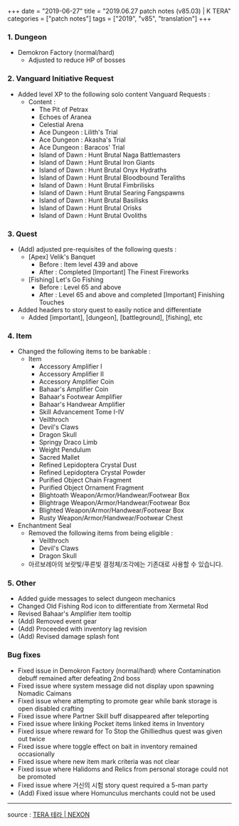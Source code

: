 +++
date = "2019-06-27"
title = "2019.06.27 patch notes (v85.03) | K TERA"
categories = ["patch notes"]
tags = ["2019", "v85", "translation"]
+++

### 1. Dungeon
- Demokron Factory (normal/hard)
  - Adjusted to reduce HP of bosses

### 2. Vanguard Initiative Request
- Added level XP to the following solo content Vanguard Requests :
  - Content :
    - The Pit of Petrax
    - Echoes of Aranea
    - Celestial Arena
    - Ace Dungeon : Lilith's Trial
    - Ace Dungeon : Akasha's Trial
    - Ace Dungeon : Baracos' Trial
    - Island of Dawn : Hunt Brutal Naga Battlemasters
    - Island of Dawn : Hunt Brutal Iron Giants
    - Island of Dawn : Hunt Brutal Onyx Hydraths
    - Island of Dawn : Hunt Brutal Bloodbound Teraliths
    - Island of Dawn : Hunt Brutal Fimbrilisks
    - Island of Dawn : Hunt Brutal Searing Fangspawns
    - Island of Dawn : Hunt Brutal Basilisks
    - Island of Dawn : Hunt Brutal Orisks
    - Island of Dawn : Hunt Brutal Ovoliths

### 3. Quest
- (Add) adjusted pre-requisites of the following quests :
  - [Apex] Velik's Banquet
    - Before : Item level 439 and above
    - After : Completed [Important] The Finest Fireworks
  - [Fishing] Let's Go Fishing
    - Before : Level 65 and above
    - After : Level 65 and above and completed [Important] Finishing Touches
- Added headers to story quest to easily notice and differentiate
  - Added [important], [dungeon], [battleground], [fishing], etc

### 4. Item
- Changed the following items to be bankable :
  - Item
    - Accessory Amplifier I
    - Accessory Amplifier II
    - Accessory Amplifier Coin
    - Bahaar's Amplifier Coin
    - Bahaar's Footwear Amplifier
    - Bahaar's Handwear Amplifier
    - Skill Advancement Tome I-IV
    - Veilthroch
    - Devil's Claws
    - Dragon Skull
    - Springy Draco Limb
    - Weight Pendulum
    - Sacred Mallet
    - Refined Lepidoptera Crystal Dust
    - Refined Lepidoptera Crystal Powder
    - Purified Object Chain Fragment
    - Purified Object Ornament Fragment
    - Blightoath Weapon/Armor/Handwear/Footwear Box
    - Blightrage Weapon/Armor/Handwear/Footwear Box
    - Blighted Weapon/Armor/Handwear/Footwear Box
    - Rusty Weapon/Armor/Handwear/Footwear Chest
- Enchantment Seal
  - Removed the following items from being eligible :
    - Veilthroch
    - Devil's Claws
    - Dragon Skull
  - 아르보레아의 보랏빛/푸른빛 결정체/조각에는 기존대로 사용할 수 있습니다.

### 5. Other
- Added guide messages to select dungeon mechanics
- Changed Old Fishing Rod icon to differentiate from Xermetal Rod
- Revised Bahaar's Amplifier item tooltip
- (Add) Removed event gear
- (Add) Proceeded with inventory lag revision
- (Add) Revised damage splash font

### Bug fixes
- Fixed issue in Demokron Factory (normal/hard) where Contamination debuff remained after defeating 2nd boss
- Fixed issue where system message did not display upon spawning Nomadic Caimans
- Fixed issue where attempting to promote gear while bank storage is open disabled crafting
- Fixed issue where Partner Skill buff disappeared after teleporting
- Fixed issue where linking Pocket items linked items in Inventory
- Fixed issue where reward for To Stop the Ghilliedhus quest was given out twice
- Fixed issue where toggle effect on bait in inventory remained occasionally
- Fixed issue where new item mark criteria was not clear
- Fixed issue where Halidoms and Relics from personal storage could not be promoted
- Fixed issue where 거신의 시험 story quest required a 5-man party
- (Add) Fixed issue where Homunculus merchants could not be used

----

source : [TERA 테라 | NEXON](http://tera.nexon.com/news/update/view.aspx?n4articlesn=398)
